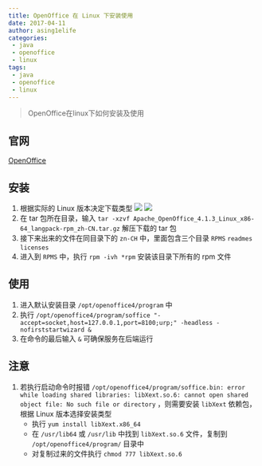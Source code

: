 ```yaml
---
title: OpenOffice 在 Linux 下安装使用
date: 2017-04-11
author: asing1elife
categories:
 - java
 - openoffice
 - linux
tags:
 - java
 - openoffice
 - linux
---
```

> OpenOffice在linux下如何安装及使用  

## 官网
[OpenOffice](http://www.openoffice.org/download/index.html)

## 安装
1. 根据实际的 Linux 版本决定下载类型
![](http://asing1elife.com/sources/images/B85F77C6-99B2-4033-8003-3E67126C3AAB.png)
![](http://asing1elife.com/sources/images/F2D49BFB-7B0A-4E73-AFEB-FFB0C2E6BA5A.png)
2. 在 tar 包所在目录，输入 `tar -xzvf Apache_OpenOffice_4.1.3_Linux_x86-64_langpack-rpm_zh-CN.tar.gz` 解压下载的 tar 包
3. 接下来出来的文件在同目录下的 `zn-CH`  中，里面包含三个目录 `RPMS` `readmes` `licenses`
4. 进入到 `RPMS` 中，执行 `rpm -ivh *rpm` 安装该目录下所有的 rpm 文件

## 使用
1. 进入默认安装目录 `/opt/openoffice4/program` 中
2. 执行 `/opt/openoffice4/program/soffice "-accept=socket,host=127.0.0.1,port=8100;urp;" -headless -nofirststartwizard &`
3. 在命令的最后输入 `&` 可确保服务在后端运行

## 注意
1. 若执行启动命令时报错 `/opt/openoffice4/program/soffice.bin: error while loading shared libraries: libXext.so.6: cannot open shared object file: No such file or directory` ，则需要安装 `libXext` 依赖包，根据 Linux 版本选择安装类型
	* 执行 `yum install libXext.x86_64` 
	* 在 `/usr/lib64` 或 `/usr/lib` 中找到 `libXext.so.6` 文件，复制到 `/opt/openoffice4/program/` 目录中
	* 对复制过来的文件执行 `chmod 777 libXext.so.6`
